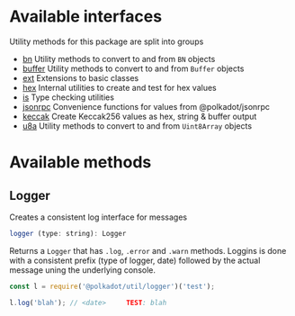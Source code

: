 # Available interfaces

Utility methods for this package are split into groups 

- [bn](bn.md) Utility methods to convert to and from `BN` objects
- [buffer](buffer.md) Utility methods to convert to and from `Buffer` objects
- [ext](ext.md) Extensions to basic classes
- [hex](hex.md) Internal utilities to create and test for hex values
- [is](is.md) Type checking utilities
- [jsonrpc](jsonrpc.md) Convenience functions for values from @polkadot/jsonrpc
- [keccak](keccak.md) Create Keccak256 values as hex, string & buffer output
- [u8a](u8a.md) Utility methods to convert to and from `Uint8Array` objects

# Available methods

## Logger

Creates a consistent log interface for messages

```js
logger (type: string): Logger
```


Returns a `Logger` that has `.log`, `.error` and `.warn` methods. Loggins is done with a consistent prefix (type of logger, date) followed by the actual message uning the underlying console.

```js
const l = require('@polkadot/util/logger')('test');

l.log('blah'); // <date>     TEST: blah
```
